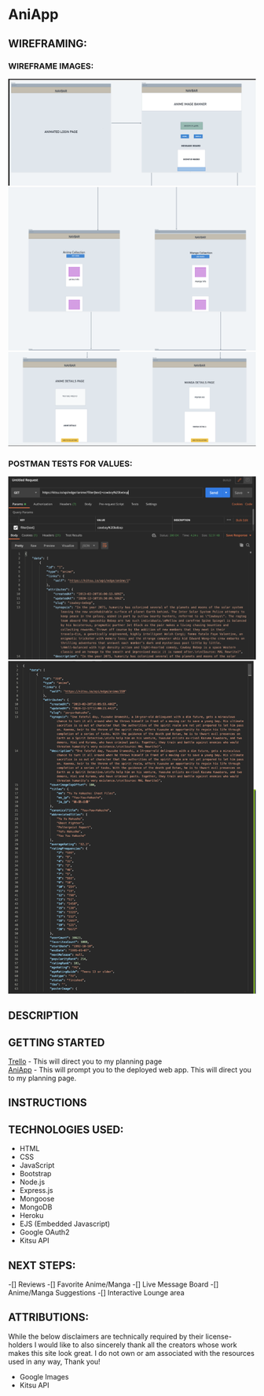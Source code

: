 # AniApp

## WIREFRAMING:
### WIREFRAME IMAGES:
![wf1](images/wireframe1.png)
![wf2](images/wireframe2.png)
![wf3](images/wireframe3.png)

### POSTMAN TESTS FOR VALUES:
![test1](images/cowboy.png)
![test2](images/yu-yu.png)
## DESCRIPTION

## GETTING STARTED
<a href="https://trello.com/b/QRzfVDEe/unit-2-project">Trello</a> - This will direct you to my planning page<br>
<a href="https://ani-app2424.herokuapp.com/">AniApp</a> - This will prompt you to the deployed web app.
This will direct you to my planning page.

## INSTRUCTIONS


## TECHNOLOGIES USED:
- HTML
- CSS
- JavaScript
- Bootstrap
- Node.js
- Express.js
- Mongoose
- MongoDB
- Heroku
- EJS (Embedded Javascript)
- Google OAuth2
- Kitsu API
  
## NEXT STEPS:
-[] Reviews
-[] Favorite Anime/Manga
-[] Live Message Board
-[] Anime/Manga Suggestions
-[] Interactive Lounge area

## ATTRIBUTIONS:
While the below disclaimers are technically required by their license-holders I would like to also sincerely thank all the creators whose work makes this site look great. I do not own or am associated with the resources used in any way, Thank you!
- Google Images
- Kitsu API



